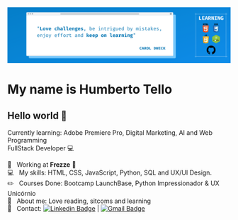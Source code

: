 <img width="auto" src="https://raw.githubusercontent.com/HumbertoTello/HumbertoTello/master/2.png">


# My name is Humberto Tello

## Hello world 👋
Currently learning: Adobe Premiere Pro, Digital Marketing, AI and Web Programming
<br /> FullStack Developer :computer:

 :rocket:  &nbsp; Working at **Frezze** 🐧
 <br/> :computer: &nbsp; My skills: HTML, CSS, JavaScript, Python, SQL and UX/UI Design.
 <br/> :pencil2: &nbsp; Courses Done: Bootcamp LaunchBase, Python Impressionador & UX Unicórnio
 <br/> 💬  &nbsp; About me: Love reading, sitcoms and learning
 <br/> :email: &nbsp; Contact: [![Linkedin Badge](https://img.shields.io/badge/-HumbertoTello-blue?style=flat-square&logo=Linkedin&logoColor=white&link=https://www.linkedin.com/in/humbertogytello/)](https://www.linkedin.com/in/humbertogytello/) 
| 
[![Gmail Badge](https://img.shields.io/badge/-betoelo2@gmail.com-c14438?style=flat-square&logo=Gmail&logoColor=white&link=mailto:betoelo2@gmail.com)](mailto:betoelo2@gmail.com)

<!--
**HumbertoTello/HumbertoTello** is a ✨ _special_ ✨ repository because its `README.md` (this file) appears on your GitHub profile.

Here are some ideas to get you started:

- 🔭 I’m currently working on ...
- 🌱 I’m currently learning ...
- 👯 I’m looking to collaborate on ...
- 🤔 I’m looking for help with ...
- 💬 Ask me about ...
- 📫 How to reach me: ...
- 😄 Pronouns: ...
- ⚡ Fun fact: ...
-->
